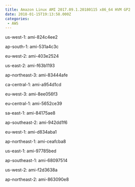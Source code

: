 ```yaml
---
title: Amazon Linux AMI 2017.09.1.20180115 x86_64 HVM GP2
date: 2018-01-15T19:13:58.000Z
categories:
 - AWS
---
```


us-west-1: ami-824c4ee2

ap-south-1: ami-531a4c3c

eu-west-2: ami-403e2524

us-east-2: ami-f63b1193

ap-northeast-3: ami-83444afe

ca-central-1: ami-a954d1cd

eu-west-3: ami-8ee056f3

eu-central-1: ami-5652ce39

sa-east-1: ami-84175ae8

ap-southeast-2: ami-942dd1f6

eu-west-1: ami-d834aba1

ap-northeast-1: ami-ceafcba8

us-east-1: ami-97785bed

ap-southeast-1: ami-68097514

us-west-2: ami-f2d3638a

ap-northeast-2: ami-863090e8

